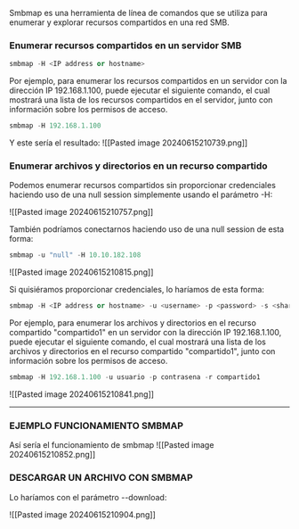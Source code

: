 Smbmap es una herramienta de línea de comandos que se utiliza para enumerar y explorar recursos compartidos en una red SMB.
### Enumerar recursos compartidos en un servidor SMB

```python
smbmap -H <IP address or hostname>
```
Por ejemplo, para enumerar los recursos compartidos en un servidor con la dirección IP 192.168.1.100, puede ejecutar el siguiente comando, el cual mostrará una lista de los recursos compartidos en el servidor, junto con información sobre los permisos de acceso.

```python
smbmap -H 192.168.1.100
```

Y este sería el resultado:
![[Pasted image 20240615210739.png]]

### Enumerar archivos y directorios en un recurso compartido
Podemos enumerar recursos compartidos sin proporcionar credenciales haciendo uso de una null session simplemente usando el parámetro -H:

![[Pasted image 20240615210757.png]]

También podríamos conectarnos haciendo uso de una null session de esta forma:

```python
smbmap -u "null" -H 10.10.182.108
```

![[Pasted image 20240615210815.png]]

Si quisiéramos proporcionar credenciales, lo haríamos de esta forma:

```python
smbmap -H <IP address or hostname> -u <username> -p <password> -s <sharename> -R
```

Por ejemplo, para enumerar los archivos y directorios en el recurso compartido "compartido1" en un servidor con la dirección IP 192.168.1.100, puede ejecutar el siguiente comando, el cual mostrará una lista de los archivos y directorios en el recurso compartido "compartido1", junto con información sobre los permisos de acceso.

```python
smbmap -H 192.168.1.100 -u usuario -p contrasena -r compartido1
```

![[Pasted image 20240615210841.png]]

--- 
### EJEMPLO FUNCIONAMIENTO SMBMAP

Así sería el funcionamiento de smbmap
![[Pasted image 20240615210852.png]]

### DESCARGAR UN ARCHIVO CON SMBMAP
Lo haríamos con el parámetro --download:

![[Pasted image 20240615210904.png]]

